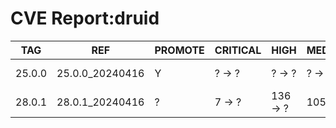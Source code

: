 # CVE Report:druid
|  TAG   |       REF       | PROMOTE | CRITICAL |   HIGH   |  MEDIUM  |   LOW   | UNKNOWN |
|--------|-----------------|---------|----------|----------|----------|---------|---------|
| 25.0.0 | 25.0.0_20240416 | Y       | ? -> ?   | ? -> ?   | ? -> ?   | ? -> ?  | ? -> ?  |
| 28.0.1 | 28.0.1_20240416 | ?       | 7 -> ?   | 136 -> ? | 105 -> ? | 30 -> ? | 0 -> ?  |
